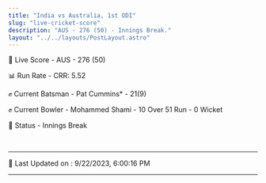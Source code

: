 ```yaml
---
title: "India vs Australia, 1st ODI"
slug: "live-cricket-score"
description: "AUS - 276 (50) - Innings Break."
layout: "../../layouts/PostLayout.astro"
---
```


🔴 Live Score - AUS - 276 (50)  

📊 Run Rate - CRR: 5.52  

✊ Current Batsman - Pat Cummins* - 21(9)  

✊ Current Bowler - Mohammed Shami - 10 Over 51 Run - 0 Wicket  

📑 Status - Innings Break

<br />

***

📝 Last Updated on : 9/22/2023, 6:00:16 PM

***

